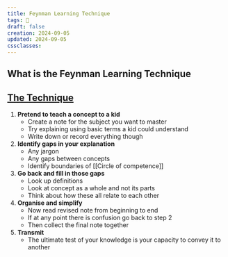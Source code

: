 ```yaml
---
title: Feynman Learning Technique
tags: 🌱
draft: false
creation: 2024-09-05
updated: 2024-09-05
cssclasses: 
---
```

## What is the Feynman Learning Technique

## [The Technique](https://fs.blog/feynman-learning-technique/)
1. **Pretend to teach a concept to a kid**
	- Create a note for the subject you want to master
	- Try explaining using basic terms a kid could understand
	- Write down or record everything though
2. **Identify gaps in your explanation**
	- Any jargon
	- Any gaps between concepts
	- Identify boundaries of [[Circle of competence]]
3. **Go back and fill in those gaps**
	- Look up definitions
	- Look at concept as a whole and not its parts
	- Think about how these all relate to each other
4. **Organise and simplify**
	- Now read revised note from beginning to end
	- If at any point there is confusion go back to step 2
	- Then collect the final note together
5. **Transmit**
	- The ultimate test of your knowledge is your capacity to convey it to another